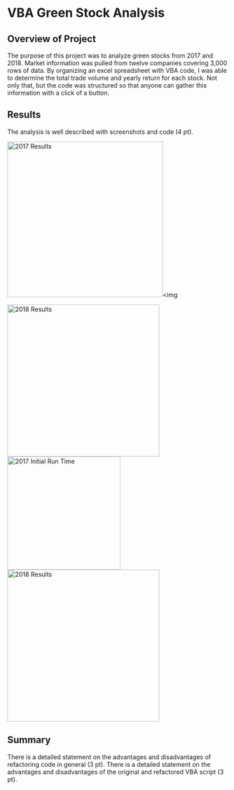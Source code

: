 # VBA Green Stock Analysis

## Overview of Project
The purpose of this project was to analyze green stocks from 2017 and 2018. Market information was pulled from twelve companies covering 3,000 rows of data. By organizing an excel spreadsheet with VBA code, I was able to determine the total trade volume and yearly return for each stock. Not only that, but the code was structured so that anyone can gather this information with a click of a button. 

## Results
The analysis is well described with screenshots and code (4 pt).

<img width="355" alt="2017 Results" src="https://user-images.githubusercontent.com/82424250/117390133-36ff1d80-aeb3-11eb-86e6-8db4f4f2fb79.png"><img

<img width="347" alt="2018 Results" src="https://user-images.githubusercontent.com/82424250/117390140-3bc3d180-aeb3-11eb-9a64-be0b613ffc45.png">

<img width="258" alt="2017 Initial Run Time" src="https://user-images.githubusercontent.com/82424250/117390245-69a91600-aeb3-11eb-8298-8423de655b09.png">

<img width="347" alt="2018 Results" src="https://user-images.githubusercontent.com/82424250/117390263-70378d80-aeb3-11eb-9c43-be9aac228df9.png">




## Summary
There is a detailed statement on the advantages and disadvantages of refactoring code in general (3 pt).
There is a detailed statement on the advantages and disadvantages of the original and refactored VBA script (3 pt).
